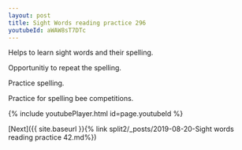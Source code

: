 ```yaml
---
layout: post
title: Sight Words reading practice 296
youtubeId: aWAW8sT7DTc
---
```

 
 
Helps to learn sight words and their spelling.

Opportunitiy to repeat the spelling. 

Practice spelling. 
 
Practice for spelling bee competitions. 
 
{% include youtubePlayer.html id=page.youtubeId %}
 
 

[Next]({{ site.baseurl }}{% link  split2/_posts/2019-08-20-Sight words reading practice 42.md%})
 
